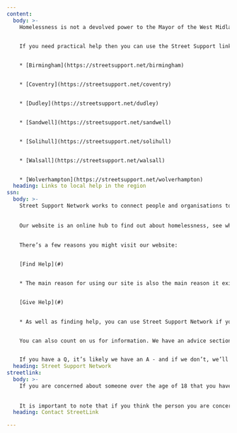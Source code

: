 ```yaml
---
content:
  body: >-
    Homelessness is not a devolved power to the Mayor of the West Midlands or West Midlands Combined Authority. The primary responsibility and statutory duty for homelessness sits at local authority level.  Our role is to bring together organisations, people and resources to tackle homelessness and add value to the work of our local authorities


    If you need practical help then you can use the Street Support link below which will connect you to help in your area or you can contact your local Homelessness Services through the links here: 
    

    * [Birmingham](https://streetsupport.net/birmingham)  


    * [Coventry](https://streetsupport.net/coventry) 


    * [Dudley](https://streetsupport.net/dudley)  


    * [Sandwell](https://streetsupport.net/sandwell) 


    * [Solihull](https://streetsupport.net/solihull) 


    * [Walsall](https://streetsupport.net/walsall) 


    * [Wolverhampton](https://streetsupport.net/wolverhampton) 
  heading: Links to local help in the region
ssn:
  body: >-
    Street Support Network works to connect people and organisations to support those who need it the most.
    
    
    Our website is an online hub to find out about homelessness, see what support is available, and see what you can do to help.
    
    
    There’s a few reasons you might visit our website:


    [Find Help](#)


    * The main reason for using our site is also the main reason it exists - to find help. Whether you’re experiencing homelessness, or you know someone who is, or you’re simply struggling with the increasing cost of living, we have resources to help you. It’s a one-stop-shop for accommodation, healthcare, food, employment services and more, all organised by location.


    [Give Help](#)
    

    * As well as finding help, you can use Street Support Network if you’d like to give help. Whether you’d like to explore volunteering opportunities, offer items to your local organisations, or donate money, there’s lots of different ways to give.


    You can also count on us for information. We have an advice section designed to help those experiencing, or at risk of experiencing homelessness, as well as local news, blogs, and more about who we are and what we do.


    If you have a Q, it’s likely we have an A - and if we don’t, we’ll help you find one.
  heading: Street Support Network
streetlink:
  body: >-
    If you are concerned about someone over the age of 18 that you have seen sleeping rough in the West Midlands, you can alert the appropriate rough sleeper outreach teams via StreetLink. You can inform Streetlink by downloading the StreetLink app or by calling [0300 500 0914](tel:03005000914). 
    
    
    It is important to note that if you think the person you are concerned about is under 18 please do not contact StreetLink but instead call the police.
  heading: Contact StreetLink

---
```

